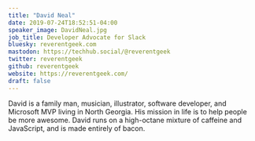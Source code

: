 ```yaml
---
title: "David Neal"
date: 2019-07-24T18:52:51-04:00
speaker_image: DavidNeal.jpg
job_title: Developer Advocate for Slack
bluesky: reverentgeek.com
mastodon: https://techhub.social/@reverentgeek
twitter: reverentgeek
github: reverentgeek
website: https://reverentgeek.com/
draft: false
---
```


David is a family man, musician, illustrator, software developer, and Microsoft MVP living in North Georgia. His mission in life is to help people be more awesome. David runs on a high-octane mixture of caffeine and JavaScript, and is made entirely of bacon.
